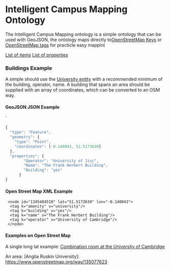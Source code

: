 # Intelligent Campus Mapping Ontology

The Intelligent Campus Mapping ontology is a simple ontology that can be used with GeoJSON, the ontology maps directly to[OpenStreetMap Keys](https://wiki.openstreetmap.org/wiki/Keys) or [OpenStreetMap tags](https://wiki.openstreetmap.org/wiki/Tags) for practicle easy mappint

[List of items](./items.md)
[List of properties](./properties.md)


### Buildings Example

A simple should use the [University entity](https://wiki.openstreetmap.org/wiki/Tags) with a recommended minimum of the building, operator, name. A building that spans an area should be supplied with an array of coordinates, which can be converted to an OSM way.

#### GeoJSON JSON Example
`

``` Javascript
{
  "type": "Feature",
  "geometry": {
    "type": "Point",
    "coordinates": [-0.140043, 51.5173639]
  },
  "properties": {
        "Operator": "University of Jisc",
        "Name": "The Frank Herbert Building",
        "Building": "yes"
      }
}
```

#### Open Street Map XML Example

```
 <node id="1345484518" lat="51.5173639" lon="-0.140043">
  <tag k="amenity" v="university"/>
  <tag k="building" v="yes"/>
  <tag k="name" v="The Frank Herbert Building"/>
  <tag k="operator" v="University of Cambridge"/>
 </node>
```

#### Examples on Open Street Map

A single long lat example: [Combination room at the University of Cambridge](https://www.openstreetmap.org/node/1345484518)

An area: [Anglia Ruskin University]: https://www.openstreetmap.org/way/135077623